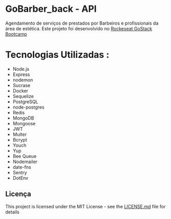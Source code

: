 # GoBarber_back - API
  Agendamento de  serviços de  prestados por Barbeiros e profissionais da área de estética. 
  Este projeto foi desenvolvido no <a href="https://rocketseat.com.br/bootcamp"> Rockeseat GoStack Bootcamp</a>

# Tecnologias Utilizadas :

* Node.js
* Express
* nodemon
* Sucrase
* Docker
* Sequelize
* PostgreSQL
* node-postgres
* Redis
* MongoDB
* Mongoose
* JWT
* Multer
* Bcrypt
* Youch
* Yup
* Bee Queue
* Nodemailer
* date-fns
* Sentry
* DotEnv


## Licença

This project is licensed under the MIT License - see the [LICENSE.md](LICENSE.md) file for details


   


   
   
   
  

